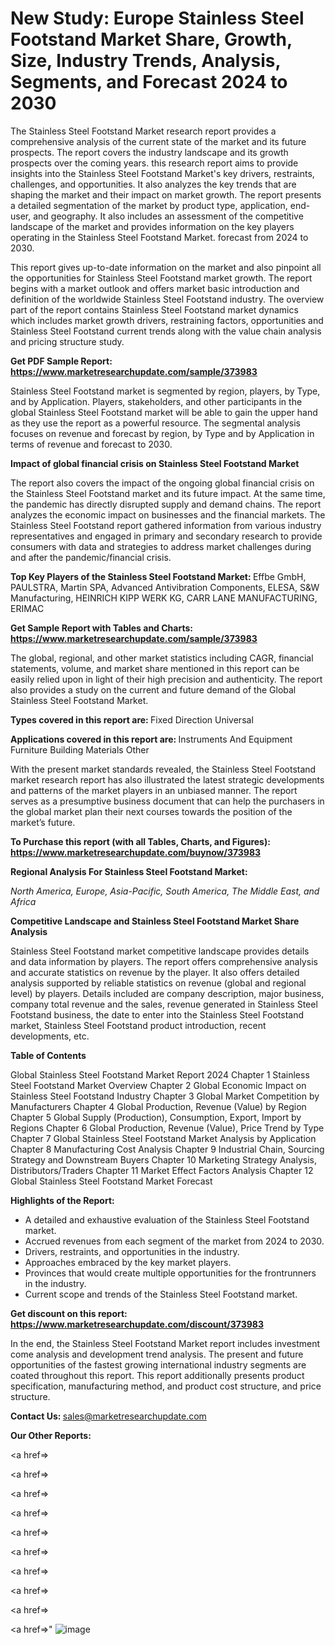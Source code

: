# New Study: Europe Stainless Steel Footstand Market Share, Growth, Size, Industry Trends, Analysis, Segments, and Forecast 2024 to 2030

The Stainless Steel Footstand Market research report provides a comprehensive analysis of the current state of the market and its future prospects. The report covers the industry landscape and its growth prospects over the coming years. this research report aims to provide insights into the Stainless Steel Footstand Market's key drivers, restraints, challenges, and opportunities. It also analyzes the key trends that are shaping the market and their impact on market growth. The report presents a detailed segmentation of the market by product type, application, end-user, and geography. It also includes an assessment of the competitive landscape of the market and provides information on the key players operating in the Stainless Steel Footstand Market. forecast from 2024 to 2030.

This report gives up-to-date information on the market and also pinpoint all the opportunities for Stainless Steel Footstand market growth. The report begins with a market outlook and offers market basic introduction and definition of the worldwide Stainless Steel Footstand industry. The overview part of the report contains Stainless Steel Footstand market dynamics which includes market growth drivers, restraining factors, opportunities and Stainless Steel Footstand current trends along with the value chain analysis and pricing structure study.

<strong><b>Get PDF Sample Report: <a href=https://www.marketresearchupdate.com/sample/373983>https://www.marketresearchupdate.com/sample/373983</a></b></strong>

Stainless Steel Footstand market is segmented by region, players, by Type, and by Application. Players, stakeholders, and other participants in the global Stainless Steel Footstand market will be able to gain the upper hand as they use the report as a powerful resource. The segmental analysis focuses on revenue and forecast by region, by Type and by Application in terms of revenue and forecast to 2030.

<strong><b>Impact of global financial crisis on Stainless Steel Footstand Market</b></strong>

The report also covers the impact of the ongoing global financial crisis on the Stainless Steel Footstand market and its future impact. At the same time, the pandemic has directly disrupted supply and demand chains. The report analyzes the economic impact on businesses and the financial markets. The Stainless Steel Footstand report gathered information from various industry representatives and engaged in primary and secondary research to provide consumers with data and strategies to address market challenges during and after the pandemic/financial crisis.

<strong><b>Top Key Players of the Stainless Steel Footstand Market:
</b></strong>Effbe GmbH, PAULSTRA, Martin SPA, Advanced Antivibration Components, ELESA, S&W Manufacturing, HEINRICH KIPP WERK KG, CARR LANE MANUFACTURING, ERIMAC<strong><b>
</b></strong>

<strong><b>Get Sample Report with Tables and Charts: <a href=https://www.marketresearchupdate.com/sample/373983>https://www.marketresearchupdate.com/sample/373983</a></b></strong>

The global, regional, and other market statistics including CAGR, financial statements, volume, and market share mentioned in this report can be easily relied upon in light of their high precision and authenticity. The report also provides a study on the current and future demand of the Global Stainless Steel Footstand Market.

<strong><b>Types covered in this report are:
</b></strong>Fixed Direction
Universal<strong><b>
</b></strong>

<strong><b>Applications covered in this report are:
</b></strong>Instruments And Equipment
Furniture
Building Materials
Other<strong><b>
</b></strong>

With the present market standards revealed, the Stainless Steel Footstand market research report has also illustrated the latest strategic developments and patterns of the market players in an unbiased manner. The report serves as a presumptive business document that can help the purchasers in the global market plan their next courses towards the position of the market’s future.

<strong><b>To Purchase this report (with all Tables, Charts, and Figures): <a href=https://www.marketresearchupdate.com/buynow/373983>https://www.marketresearchupdate.com/buynow/373983</a></b></strong>

<strong><b>Regional Analysis For Stainless Steel Footstand Market:</b></strong>

<em><i>North America, Europe, Asia-Pacific, South America, The Middle East, and Africa</i></em>

<strong><b>Competitive Landscape and Stainless Steel Footstand Market Share Analysis</b></strong>

Stainless Steel Footstand market competitive landscape provides details and data information by players. The report offers comprehensive analysis and accurate statistics on revenue by the player. It also offers detailed analysis supported by reliable statistics on revenue (global and regional level) by players. Details included are company description, major business, company total revenue and the sales, revenue generated in Stainless Steel Footstand business, the date to enter into the Stainless Steel Footstand market, Stainless Steel Footstand product introduction, recent developments, etc.

<strong><b>Table of Contents</b></strong>

Global Stainless Steel Footstand Market Report 2024
Chapter 1 Stainless Steel Footstand Market Overview
Chapter 2 Global Economic Impact on Stainless Steel Footstand Industry
Chapter 3 Global Market Competition by Manufacturers
Chapter 4 Global Production, Revenue (Value) by Region
Chapter 5 Global Supply (Production), Consumption, Export, Import by Regions
Chapter 6 Global Production, Revenue (Value), Price Trend by Type
Chapter 7 Global Stainless Steel Footstand Market Analysis by Application
Chapter 8 Manufacturing Cost Analysis
Chapter 9 Industrial Chain, Sourcing Strategy and Downstream Buyers
Chapter 10 Marketing Strategy Analysis, Distributors/Traders
Chapter 11 Market Effect Factors Analysis
Chapter 12 Global Stainless Steel Footstand Market Forecast

<strong><b>Highlights of the Report:</b></strong>

- A detailed and exhaustive evaluation of the Stainless Steel Footstand market.
- Accrued revenues from each segment of the market from 2024 to 2030.
- Drivers, restraints, and opportunities in the industry.
- Approaches embraced by the key market players.
- Provinces that would create multiple opportunities for the frontrunners in the industry.
- Current scope and trends of the Stainless Steel Footstand market.

<strong><b>Get discount on this report: <a href=https://www.marketresearchupdate.com/discount/373983>https://www.marketresearchupdate.com/discount/373983</a></b></strong>

In the end, the Stainless Steel Footstand Market report includes investment come analysis and development trend analysis. The present and future opportunities of the fastest growing international industry segments are coated throughout this report. This report additionally presents product specification, manufacturing method, and product cost structure, and price structure.

<strong><b>Contact Us:
</b></strong>sales@marketresearchupdate.com

<strong>Our Other Reports:</strong>

<a href=></a>

<a href=></a>

<a href=></a>

<a href=></a>

<a href=></a>

<a href=></a>

<a href=></a>

<a href=></a>

<a href=></a>

<a href=></a>"
![image](https://github.com/Gayatrikarjule/Market-Analysis-360/assets/97346546/761fcc02-7ad4-4051-a211-c36e5d77f128)
